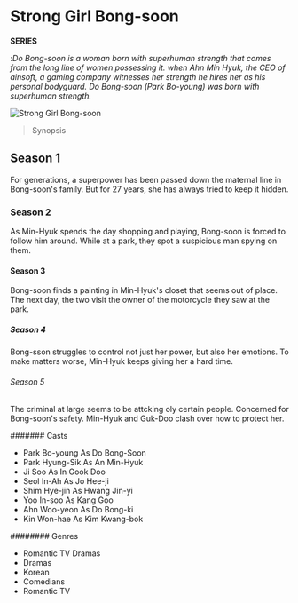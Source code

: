 # Strong Girl Bong-soon
**SERIES**

:*Do Bong-soon is a woman born with superhuman strength that comes from the long line of women possessing it. when Ahn Min Hyuk, the CEO of ainsoft, a gaming company witnesses her strength he hires her as his personal bodyguard. Do Bong-soon (Park Bo-young) was born with superhuman strength.*

![Strong Girl Bong-soon](https://www.pinkvilla.com/images/2023-03/1680159614_mv5bzwuyymmymjktmmfjnc00zgfilthjodytnjq1mzqyodhmzmvmxkeyxkfqcgdeqxvymtmxodk2otu-_v1_.jpg)

> Synopsis
## Season 1
For generations, a superpower has been passed down the maternal line in Bong-soon's family. But for 27 years, she has always tried to keep it hidden.

### Season 2
As Min-Hyuk spends the day shopping and playing, Bong-soon is forced to follow him around. While at a park, they spot a suspicious man spying on them.

#### Season 3
Bong-soon finds a painting in Min-Hyuk's closet that seems out of place. The next day, the two visit the owner of the motorcycle they saw at the park.

##### Season 4
Bong-sson struggles to control not just her power, but also her emotions. To make matters worse, Min-Hyuk keeps giving her a hard time.

###### Season 5
The criminal at large seems to be attcking oly certain people. Concerned for Bong-soon's safety. Min-Hyuk and Guk-Doo clash over how to protect her.

####### Casts
- Park Bo-young As Do Bong-Soon
- Park Hyung-Sik As An Min-Hyuk
- Ji Soo As In Gook Doo
- Seol In-Ah As Jo Hee-ji
- Shim Hye-jin As Hwang Jin-yi
- Yoo In-soo As Kang Goo
- Ahn Woo-yeon As Do Bong-ki
- Kin Won-hae As Kim Kwang-bok

######## Genres
- Romantic TV Dramas
- Dramas
- Korean
- Comedians
- Romantic TV




